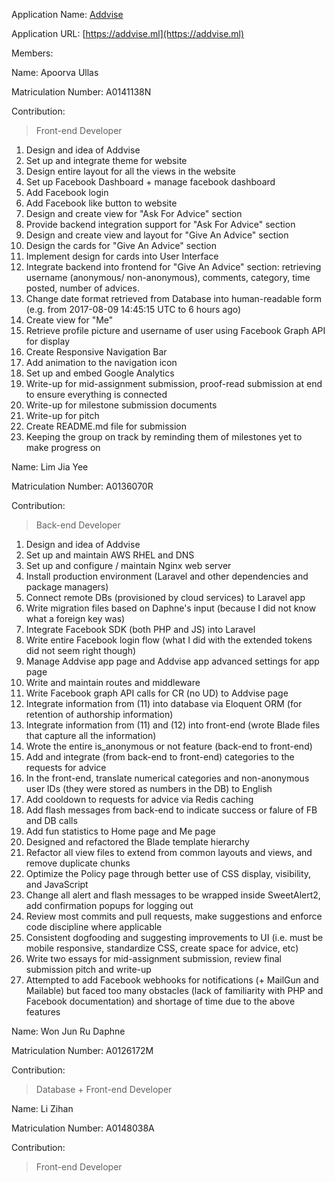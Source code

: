Application Name: [Addvise](https://addvise.ml)

Application URL: [https://addvise.ml](https://addvise.ml)

Members:

Name: Apoorva Ullas

Matriculation Number: A0141138N

Contribution:

> Front-end Developer

1. Design and idea of Addvise
2. Set up and integrate theme for website
3. Design entire layout for all the views in the website
4. Set up Facebook Dashboard + manage facebook dashboard
5. Add Facebook login
6. Add Facebook like button to website
7. Design and create view for "Ask For Advice" section
8. Provide backend integration support for "Ask For Advice" section
9. Design and create view and layout for "Give An Advice" section
10. Design the cards for "Give An Advice" section
11. Implement design for cards into User Interface
12. Integrate backend into frontend for "Give An Advice" section: retrieving username (anonymous/ non-anonymous), comments, category, time posted, number of advices.
13. Change date format retrieved from Database into human-readable form (e.g. from 2017-08-09 14:45:15 UTC to 6 hours ago)
14. Create view for "Me"
15. Retrieve profile picture and username of user using Facebook Graph API for display
16. Create Responsive Navigation Bar
17. Add animation to the navigation icon
18. Set up and embed Google Analytics
19. Write-up for mid-assignment submission, proof-read submission at end to ensure everything is connected
20. Write-up for milestone submission documents
21. Write-up for pitch
22. Create README.md file for submission
23. Keeping the group on track by reminding them of milestones yet to make progress on

Name: Lim Jia Yee

Matriculation Number: A0136070R

Contribution:

> Back-end Developer

1. Design and idea of Addvise
2. Set up and maintain AWS RHEL and DNS
3. Set up and configure / maintain Nginx web server
4. Install production environment (Laravel and other dependencies and package managers)
5. Connect remote DBs (provisioned by cloud services) to Laravel app
6. Write migration files based on Daphne's input (because I did not know what a foreign key was)
7. Integrate Facebook SDK (both PHP and JS) into Laravel
8. Write entire Facebook login flow (what I did with the extended tokens did not seem right though)
9. Manage Addvise app page and Addvise app advanced settings for app page
10. Write and maintain routes and middleware
11. Write Facebook graph API calls for CR (no UD) to Addvise page
12. Integrate information from (11) into database via Eloquent ORM (for retention of authorship information)
13. Integrate information from (11) and (12) into front-end (wrote Blade files that capture all the information)
14. Wrote the entire is_anonymous or not feature (back-end to front-end)
15. Add and integrate (from back-end to front-end) categories to the requests for advice
16. In the front-end, translate numerical categories and non-anonymous user IDs (they were stored as numbers in the DB) to English
17. Add cooldown to requests for advice via Redis caching
18. Add flash messages from back-end to indicate success or falure of FB and DB calls
19. Add fun statistics to Home page and Me page
20. Designed and refactored the Blade template hierarchy
21. Refactor all view files to extend from common layouts and views, and remove duplicate chunks
22. Optimize the Policy page through better use of CSS display, visibility, and JavaScript
23. Change all alert and flash messages to be wrapped inside SweetAlert2, add confirmation popups for logging out
24. Review most commits and pull requests, make suggestions and enforce code discipline where applicable
25. Consistent dogfooding and suggesting improvements to UI (i.e. must be mobile responsive, standardize CSS, create space for advice, etc)
26. Write two essays for mid-assignment submission, review final submission pitch and write-up
27. Attempted to add Facebook webhooks for notifications (+ MailGun and Mailable) but faced too many obstacles (lack of familiarity with PHP and Facebook documentation) and shortage of time due to the above features


Name: Won Jun Ru Daphne

Matriculation Number: A0126172M

Contribution:

> Database + Front-end Developer


Name: Li Zihan

Matriculation Number: A0148038A

Contribution:

> Front-end Developer


